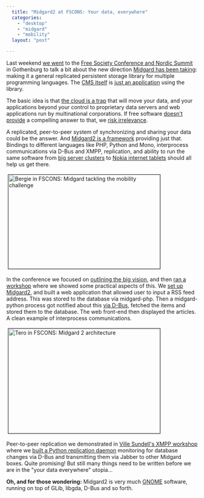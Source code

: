 ```yaml
---
  title: "Midgard2 at FSCONS: Your data, everywhere"
  categories: 
    - "desktop"
    - "midgard"
    - "mobility"
  layout: "post"

---
```

<p>
Last weekend <a href="http://bergie.iki.fi/blog/learn_more_about_midgard_in_fscons/">we went</a> to the <a href="http://fscons.org/">Free Society Conference and Nordic Summit</a> in Gothenburg to talk a bit about the new direction <a href="http://bergie.iki.fi/blog/midgard_2-more_than_just_php-more_than_just_cms/">Midgard has been taking</a>: making it a general replicated persistent storage library for multiple programming languages. The <a href="http://www.midgard-project.org/midgard/8.09/">CMS itself</a> is <a href="http://bergie.iki.fi/blog/some_plans_for_midcom_3/">just an application</a> using the library.
</p><p>
The basic idea is that <a href="http://www.guardian.co.uk/technology/2008/sep/29/cloud.computing.richard.stallman">the cloud is a trap</a> that will move your data, and your applications beyond your control to proprietary data servers and web applications run by multinational corporations. If free software <a href="http://itmanagement.earthweb.com/osrc/article.php/3760206/Free+and+Open+Source+Software+vs.+Cloud+Computing.htm">doesn't provide</a> a compelling answer to that, we <a href="http://blogs.eweek.com/brooks/content/open_vs_closed_in_the_cloud.html">risk irrelevance</a>.
</p><p>
A replicated, peer-to-peer system of synchronizing and sharing your data could be the answer. And <a href="http://blogs.nemein.com/people/piotras/view/midgard2---flexibility-rocks.html">Midgard2 is a framework</a> providing just that. Bindings to different languages like PHP, Python and Mono, interprocess communications via D-Bus and XMPP, replication, and ability to run the same software from <a href="http://www.cmswatch.com/Trends/163-Midgard-in-Action">big server clusters</a> to <a href="http://bergie.iki.fi/blog/maemo_and_midgard_go_well_together/">Nokia internet tablets</a> should all help us get there.
</p><p>
<a href="https://d2vqpl3tx84ay5.cloudfront.net/fscons-bergie-midgard2-mobility.JPG"><img src="https://d2vqpl3tx84ay5.cloudfront.net/fscons-bergie-midgard2-mobility-tm.jpg" height="247" width="400" border="1" hspace="4" vspace="4" alt="Bergie in FSCONS: Midgard tackling the mobility challenge" title="Bergie in FSCONS: Midgard tackling the mobility challenge" /></a>
</p><p>
In the conference we focused on <a href="http://www.slideshare.net/bergie/midgard-2-the-cloud-you-can-control-presentation/">outlining the big vision</a>, and then <a href="http://teroheikkinen.iki.fi/blog/view/midgard_workshop_at_fscons.html">ran a workshop</a> where we showed some practical aspects of this. We <a href="http://teroheikkinen.iki.fi/blog/view/some_documentation_about_installing_midgard_2.html">set up Midgard2</a>, and built a web application that allowed user to input a RSS feed address. This was stored to the database via midgard-php. Then a midgard-python process got notified about this <a href="http://bergie.iki.fi/blog/interprocess_communications_in_midgard-d-bus_comes_to_the_web/">via D-Bus</a>, fetched the items and stored them to the database. The web front-end then displayed the articles. A clean example of interprocess communications.
</p><p>
<a href="https://d2vqpl3tx84ay5.cloudfront.net/fscons-tero-midgard2-architecture.JPG"><img src="https://d2vqpl3tx84ay5.cloudfront.net/fscons-tero-midgard2-architecture-tm.jpg" height="275" width="400" border="1" hspace="4" vspace="4" alt="Tero in FSCONS: Midgard 2 architecture" title="Tero in FSCONS: Midgard 2 architecture" /></a>
</p><p>
Peer-to-peer replication we demonstrated in <a href="http://fscons.org/events/?action=event&amp;id=96">Ville Sundell's XMPP workshop</a> where we <a href="http://teroheikkinen.iki.fi/blog/view/how_midgard_2_talks_between_between_machines.html">built a Python replication daemon</a> monitoring for database changes via D-Bus and transmitting them via Jabber to other Midgard boxes. Quite promising! But still many things need to be written before we are in the "your data everywhere" utopia...
</p><p>
<strong>Oh, and for those wondering:</strong> Midgard2 is very much <a href="http://www.gnome.org/">GNOME</a> software, running on top of GLib, libgda, D-Bus and so forth.
</p>
